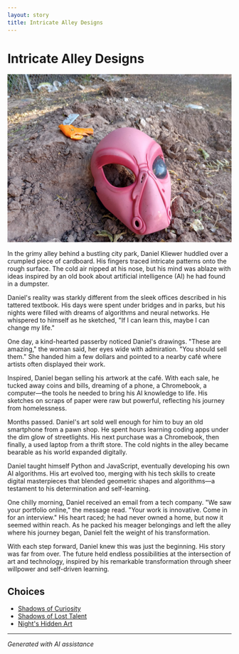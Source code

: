 ```yaml
---
layout: story
title: Intricate Alley Designs
---
```


# Intricate Alley Designs

![Intricate Alley Designs](/input_images/20221013_170405.jpg)

In the grimy alley behind a bustling city park, Daniel Kliewer huddled over a crumpled piece of cardboard. His fingers traced intricate patterns onto the rough surface. The cold air nipped at his nose, but his mind was ablaze with ideas inspired by an old book about artificial intelligence (AI) he had found in a dumpster.

Daniel's reality was starkly different from the sleek offices described in his tattered textbook. His days were spent under bridges and in parks, but his nights were filled with dreams of algorithms and neural networks. He whispered to himself as he sketched, "If I can learn this, maybe I can change my life."

One day, a kind-hearted passerby noticed Daniel's drawings. "These are amazing," the woman said, her eyes wide with admiration. "You should sell them." She handed him a few dollars and pointed to a nearby café where artists often displayed their work.

Inspired, Daniel began selling his artwork at the café. With each sale, he tucked away coins and bills, dreaming of a phone, a Chromebook, a computer—the tools he needed to bring his AI knowledge to life. His sketches on scraps of paper were raw but powerful, reflecting his journey from homelessness.

Months passed. Daniel's art sold well enough for him to buy an old smartphone from a pawn shop. He spent hours learning coding apps under the dim glow of streetlights. His next purchase was a Chromebook, then finally, a used laptop from a thrift store. The cold nights in the alley became bearable as his world expanded digitally.

Daniel taught himself Python and JavaScript, eventually developing his own AI algorithms. His art evolved too, merging with his tech skills to create digital masterpieces that blended geometric shapes and algorithms—a testament to his determination and self-learning.

One chilly morning, Daniel received an email from a tech company. "We saw your portfolio online," the message read. "Your work is innovative. Come in for an interview." His heart raced; he had never owned a home, but now it seemed within reach. As he packed his meager belongings and left the alley where his journey began, Daniel felt the weight of his transformation.

With each step forward, Daniel knew this was just the beginning. His story was far from over. The future held endless possibilities at the intersection of art and technology, inspired by his remarkable transformation through sheer willpower and self-driven learning.


## Choices

* [Shadows of Curiosity](/stories/20221012_145451)
* [Shadows of Lost Talent](/stories/476485484_1684131429201363_7550930141077594240_n)
* [Night's Hidden Art](/stories/20221013_140920)


---
*Generated with AI assistance*
